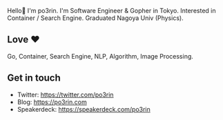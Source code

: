 Hello👋  I'm po3rin.
I'm Software Engineer & Gopher in Tokyo. Interested in Container / Search Engine. Graduated Nagoya Univ (Physics).

## Love ❤️
Go, Container, Search Engine, NLP, Algorithm, Image Processing.

## Get in touch

* Twitter: https://twitter.com/po3rin
* Blog: https://po3rin.com
* Speakerdeck: https://speakerdeck.com/po3rin

